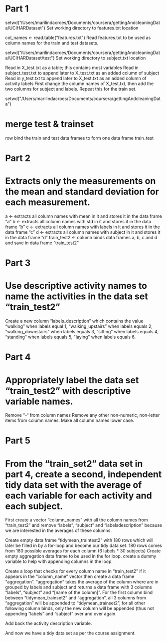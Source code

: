 # Part 1
setwd(“/Users/marilindacroes/Documents/coursera/gettingAndcleaningData/UCIHARDataset")
Set working directory to features.txt location

col_names <- read.table(“features.txt")
Read features.txt to be used as column names for the train and test datasets.

setwd(“/Users/marilindacroes/Documents/coursera/gettingAndcleaningData/UCIHARDataset/test")
Set working directory to subject.txt location

Read in X_test.txt as a table; this contains most variables
Read in subject_test.txt to append later to X_test.txt as an added column of subject
Read in y_test.txt to append later to X_test.txt as an added column of activity labels
First change the column names of X_test.txt, then add the two columns for subject and labels. Repeat this for the train set.

setwd("/Users/marilindacroes/Documents/coursera/gettingAndcleaningData")

# merge test & trainset
row bind the train and test data frames to form one data frame train_test

# Part 2
# Extracts only the measurements on the mean and standard deviation for each measurement.
a <- extracts all column names with mean in it and stores it in the data frame “a”
b <- extracts all column names with std in it and stores it in the data frame “b”
c <- extracts all column names with labels in it and stores it in the data frame “c”
d <- extracts all column names with subject in it and stores it in the data frame “d”
train_test2 <- column binds data frames a, b, c and d and save in data frame “train_test2”

# Part 3
# Use descriptive activity names to name the activities in the data set “train_test2”
Create a new column “labels_description” which contains the value “walking” when labels equal 1, “walking_upstairs” when labels equals 2, “walking_downstairs" when labels equals 3, “sitting” when labels equals 4, “standing" when labels equals 5, "laying"  when labels equals 6.

# Part 4
# Appropriately label the data set “train_test2” with descriptive variable names.
Remove “-“ from column names
Remove any other non-numeric, non-letter items from column names.
Make all column names lower case.

# Part 5
# From the “train_set2” data set in part 4, create a second, independent tidy data set with the average of each variable for each activity and each subject.

First create a vector “column_names” with all the column names from “train_test2” and remove “labels”, “subject” and “labelsdescription” because we are interested in the averages of these columns.

Create empty data frame “tidymean_traintest2” with 180 rows which will later be filled in by a for-loop and become our tidy data set. 180 rows comes from 180 possible averages for each column (6 labels * 30 subjects)
Create empty aggregation data frame to be used in the for loop.
create a dummy variable to help with appending columns in the loop.

Create a loop that checks for every column name in “train_test2” if it appears in the “column_name” vector then create a data frame “aggregation”.
“aggregation” takes the average of the column where are in grouped by labels and subject and returns a data frame with 3 columns “labels”, “subject” and “[name of the column]”.
For the first column bind between “tidymean_trainset2” and “aggregation”, all 3 columns from “aggregation” will be appended to “tidymean_trainset2”, for all other following column binds, only the new column will be appended (thus not appending “labels” and “subject” over and over again.

Add back the activity description variable.

And now we have a tidy data set as per the course assignment.
